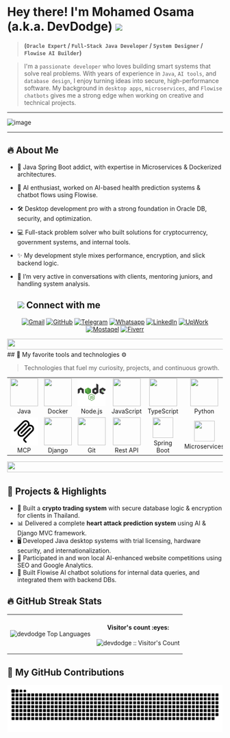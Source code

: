 #  Hey there! I'm Mohamed Osama (a.k.a. DevDodge) <img src="https://media.giphy.com/media/WUlplcMpOCEmTGBtBW/giphy.gif" width="70">

> **(`Oracle Expert` / `Full-Stack Java Developer` / `System Designer` / `Flowise AI Builder`)**

> I'm a `passionate developer` who loves building smart systems that solve real problems. With years of experience in `Java`, `AI tools`, and `database design`, I enjoy turning ideas into secure, high-performance software. My background in `desktop apps`, `microservices`, and `Flowise chatbots` gives me a strong edge when working on creative and technical projects.

-----

<p align="center">
 
![image](https://user-images.githubusercontent.com/61057666/169029838-74df663d-2e62-4d77-bdff-b43f7d63f00f.png)

</p>

-----

## 🔥 About Me

- 🧠 Java Spring Boot addict, with expertise in Microservices & Dockerized architectures.
- 🤖 AI enthusiast, worked on AI-based health prediction systems & chatbot flows using Flowise.
- 🛠 Desktop development pro with a strong foundation in Oracle DB, security, and optimization.
- 💻 Full-stack problem solver who built solutions for cryptocurrency, government systems, and internal tools.
- ✨ My development style mixes performance, encryption, and slick backend logic.
- 💬 I’m very active in conversations with clients, mentoring juniors, and handling system analysis.

  ## <picture> <img src="https://github.com/7oSkaaa/7oSkaaa/blob/main/Images/Connect-with-me.gif?raw=true" width="100px"> </picture> Connect with me
<p align="center">
	<a href="mailto:developerdodge@gmail.com"><img img src="https://img.shields.io/badge/gmail-%23EA4335.svg?style=plastic&logo=gmail&logoColor=white" alt="Gmail"/></a>
	<a href="https://github.com/devdodge"><img src="https://img.shields.io/badge/github-%23181717.svg?style=plastic&logo=github&logoColor=white" alt="GitHub"/></a>
	        <a href="https://t.me/d0dgemasr"><img src="https://img.shields.io/badge/Telegram-0088cc?style=flat&logo=telegram" alt="Telegram" /></a>
	<a href="https://wa.me/201118180845"><img src="https://img.shields.io/badge/whatsapp-%2325D366.svg?style=plastic&logo=whatsapp&logoColor=white" alt="Whatsapp"/></a>
	<a href="https://www.linkedin.com/in/devdodge/"><img src="https://img.shields.io/badge/linkedin-%230A66C2.svg?style=plastic&logo=linkedin&logoColor=white" alt="LinkedIn"/></a>
 <a href="https://www.upwork.com/freelancers/~01e473e72dad366689"><img src="https://img.shields.io/badge/Upwork-494949?style=flat&logo=upwork" alt="UpWork" /></a>
 <a href="https://mostaql.com/u/MohamedDodge"><img src="https://img.shields.io/badge/Mostaqel-2ea3f2?style=flat&logo=freelancer" alt="Mostaqel" /></a>
<a href="https://www.fiverr.com/mohameddodge">
  <a href="https://www.fiverr.com/mohameddodge">
  <img src="https://img.shields.io/badge/Fiverr-1DBF73?style=for-the-badge&logo=fiverr&logoColor=white" alt="Fiverr" />
</a>



</p>
<img src="https://github.com/Govindv7555/Govindv7555/blob/main/49e76e0596857673c5c80c85b84394c1.gif" width=1000px height=25px>
## 🚀 My favorite tools and technologies ⚙️

> Technologies that fuel my curiosity, projects, and continuous growth.

<table>
  <tr>
    <td align="center" width="96">
        <img src="https://techstack-generator.vercel.app/java-icon.svg" width="65" height="65" />
      <br>Java
    </td>
    <td align="center" width="96">
        <img src="https://techstack-generator.vercel.app/docker-icon.svg" width="65" height="65" />
      <br>Docker
    </td>
    <td align="center" width="96">
        <img src="nodejs-1-logo-svgrepo-com.svg" width="65" height="65" />
      <br>Node.js
    </td>
    <td align="center" width="96">
        <img src="https://techstack-generator.vercel.app/js-icon.svg" width="65" height="65" />
      <br>JavaScript
    </td>
    <td align="center" width="96">
        <img src="https://techstack-generator.vercel.app/ts-icon.svg" width="65" height="65" />
      <br>TypeScript
    </td>
    <td align="center" width="96">
        <img src="https://techstack-generator.vercel.app/python-icon.svg" width="65" height="65" />
      <br>Python
    </td>
    <td align="center" width="96">
        <img src="https://techstack-generator.vercel.app/mysql-icon.svg" width="65" height="65" />
      <br>MySQL
    </td>
    <td align="center" width="105">
        <img src="oracle-svgrepo-com.svg" width="100" height="48" />
      <br>Oracle DB
    </td>
    <td align="center" width="120">
        <img src="flowiseAi.png" width="100" height="48" />
      <br>Flowise AI
    </td>
  </tr>
 <tr>
    <td align="center" width="96">
        <img src="MCP.png" width="65" height="65" />
      MCP
    </td>
    <td align="center" width="96">
        <img src="https://techstack-generator.vercel.app/django-icon.svg" width="65" height="65" />
      <br>Django
    </td>
    <td align="center" width="96">
        <img src="https://techstack-generator.vercel.app/github-icon.svg" width="65" height="65" />
      <br>Git
    </td>    
    <td align="center" width="96">
        <img src="https://techstack-generator.vercel.app/restapi-icon.svg" width="65" height="65" />
      <br>Rest API
    </td>
    <td align="center" width="115">
        <img src="https://upload.wikimedia.org/wikipedia/commons/7/79/Spring_Boot.svg" width="48" height="48" />
      <br>Spring Boot
    </td>
    <td align="center" width="115">
        <img src="https://techstack-generator.vercel.app/prettier-icon.svg" width="48" height="48" />
      <br>Microservices
    </td>
    <td align="center" width="96">
        <img src="npm.png" width="48" height="48" />
      <br>NPM
    </td>
    <td align="center" width="96">
        <img src="jaspersoft.png" width="48" height="48" />
      <br>Jaspersoft
    </td>
    <td align="center" width="145">
        <img src="https://upload.wikimedia.org/wikipedia/fr/f/fe/SceneBuilderLogo.png" width="48" height="48" />
      <br>Scene Builder
    </td>
 </tr>
</table>
<img src="https://github.com/Govindv7555/Govindv7555/blob/main/49e76e0596857673c5c80c85b84394c1.gif" width=1000px height=25px>


## 📜 Projects & Highlights

- 🔐 Built a **crypto trading system** with secure database logic & encryption for clients in Thailand.
- 📊 Delivered a complete **heart attack prediction system** using AI & Django MVC framework.
- 🖥 Developed Java desktop systems with trial licensing, hardware security, and internationalization.
- 🤝 Participated in and won local AI-enhanced website competitions using SEO and Google Analytics.
- 💬 Built Flowise AI chatbot solutions for internal data queries, and integrated them with backend DBs.
## 🔥 GitHub Streak Stats

<table align="center" cellspacing="0" cellpadding="0">
  <tr>
    <td valign="middle">
      <img src="https://github-readme-stats.vercel.app/api/top-langs/?username=devdodge&layout=donut&theme=radical" alt="devdodge Top Languages" />
    </td>
    <td valign="middle">
	    <h4 align="center">Visitor's count :eyes:</h4>
      <p align="center"><img src="https://profile-counter.glitch.me/{devdodge}/count.svg" alt="devdodge :: Visitor's Count" /></p>
    </td>
  </tr>
</table>







## 🐍 My GitHub Contributions

<picture>
  <source
    media="(prefers-color-scheme: dark)"
    srcset="https://raw.githubusercontent.com/platane/snk/output/github-contribution-grid-snake-dark.svg"
  />
  <source
    media="(prefers-color-scheme: light)"
    srcset="https://raw.githubusercontent.com/platane/snk/output/github-contribution-grid-snake.svg"
  />
  <img
    alt="github contribution grid snake animation"
    src="https://raw.githubusercontent.com/platane/snk/output/github-contribution-grid-snake.svg"
  />
</picture>
